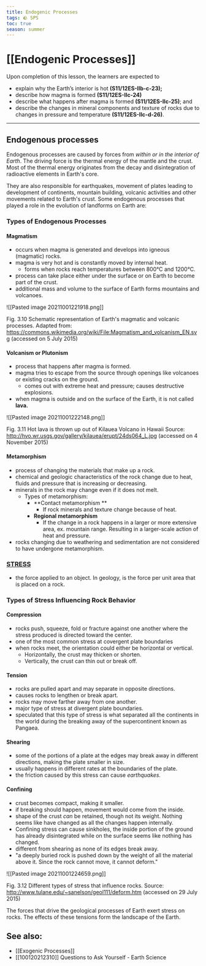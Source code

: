 ```yaml
---
title: Endogenic Processes
tags: 🪨 SPS
toc: true
season: summer
---
```


# [[Endogenic Processes]]
Upon completion of this lesson, the learners are expected to
- explain why the Earth’s interior is hot **(S11/12ES-IIb-c-23);**
- describe how magma is formed **(S11/12ES-IIc-24)**
- describe what happens after magma is formed **(S11/12ES-IIc-25)**; and
- describe the changes in mineral components and texture of rocks due to changes in pressure and temperature **(S11/12ES-IIc-d-26)**.

---
## Endogenous processes 
Endogenous processes are caused by forces from *within or in the interior of Earth*. The driving force is the thermal energy of the mantle and the crust. Most of the thermal energy originates from the decay and disintegration of radioactive elements in Earth's core.

They are also responsible for earthquakes, movement of plates leading to development of continents, mountain building, volcanic activities and other movements related to Earth's crust. Some endogenous processes that played a role in the evolution of landforms on Earth are:

### Types of Endogenous Processes

#### Magmatism
- occurs when magma is generated and develops into igneous (magmatic) rocks.
- magma is very hot and is constantly moved by internal heat.
	- forms when rocks reach temperatures between 800°C and 1200°C. 
- process can take place either under the surface or on Earth to become part of the crust.
- additional mass and volume to the surface of Earth forms mountains and volcanoes.

![[Pasted image 20211001221918.png]]

Fig. 3.10 Schematic representation of Earth's magmatic and volcanic processes.
Adapted from: https://commons.wikimedia.org/wiki/File:Magmatism_and_volcanism_EN.svg (accessed on 5 July 2015)

#### Volcanism or Plutonism
- process that happens after magma is formed. 
- magma tries to escape from the source through openings like volcanoes or existing cracks on the ground. 
	- comes out with extreme heat and pressure; causes destructive explosions.
- when magma is outside and on the surface of the Earth, it is not called **lava.**

![[Pasted image 20211001222148.png]]

Fig. 3.11 Hot lava is thrown up out of Kilauea Volcano in Hawaii
Source: http://hvo.wr.usgs.gov/gallery/kilauea/erupt/24ds064_L.jpg (accessed on 4 November 2015)

#### Metamorphism
- process of changing the materials that make up a rock.
- chemical and geologic characteristics of the rock change due to heat, fluids and pressure that is increasing or decreasing.
- minerals in the rock may change even if it does not melt.
	- Types of metamorphism:
		- **Contact metamorphism **
			- If rock minerals and texture change because of heat.
		- **Regional metamorphism**
			- If the change in a rock happens in a larger or more extensive area, ex. mountain range. Resulting in a larger-scale action of heat and pressure.
- rocks changing due to weathering and sedimentation are not considered to have undergone metamorphism.

### [STRESS](https://drive.google.com/file/d/1AswBkcsfNnwo_c02VvvZ8ICUE1TdpkeM/view)
- the force applied to an object. In geology, is the force per unit area that is placed on a rock.

### Types of Stress Influencing Rock Behavior

#### Compression
- rocks push, squeeze, fold or fracture against one another where the stress produced is directed toward the center.
- one of the most common stress at covergent plate boundaries
- when rocks meet, the orientation could either be horizontal or vertical.
	- Horizontally, the crust may thicken or shorten.
	- Vertically, the crust can thin out or break off.

#### Tension
- rocks are pulled apart and may separate in opposite directions.
- causes rocks to lengthen or break apart.
- rocks may move farther away from one another.
- major type of stress at divergent plate boundaries.
- speculated that this type of stress is what separated all the continents in the world during the breaking away of the supercontinent known as Pangaea.

#### Shearing
- some of the portions of a plate at the edges may break away in different directions, making the plate smaller in size.
- usually happens in different rates at the boundaries of the plate.
- the friction caused by this stress can cause *earthquakes.*

#### Confining
- crust becomes compact, making it smaller.
- if breaking should happen, movement would come from the inside.
- shape of the crust *can* be retained, though not its weight. Nothing seems like have changed as all the changes happen internally.
- Confining stress can cause sinkholes, the inside portion of the ground has already disintegrated while on the surface seems like nothing has changed.
- different from shearing as none of its edges break away. 
- "a deeply buried rock is pushed down by the weight of all the material above it. Since the rock cannot move, it cannot deform."

![[Pasted image 20211001224659.png]]

Fig. 3.12 Different types of stress that influence rocks.
Source: http://www.tulane.edu/~sanelson/geol111/deform.htm (accessed on 29 July 2015)

The forces that drive the geological processes of Earth exert stress on rocks. The effects of these tensions form the landscape of the Earth. 

## See also:
- [[Exogenic Processes]]
- [[100120212310]] Questions to Ask Yourself - Earth Science
